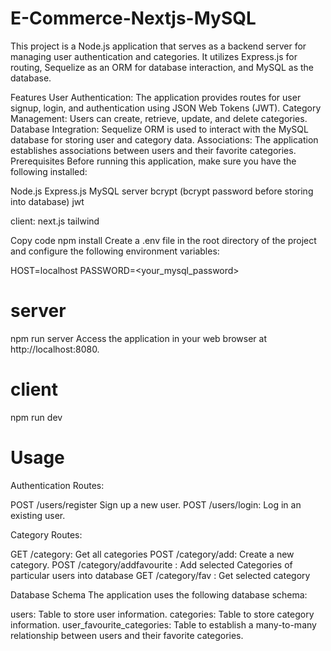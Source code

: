 # E-Commerce-Nextjs-MySQL

This project is a Node.js application that serves as a backend server for managing user authentication and categories. It utilizes Express.js for routing, Sequelize as an ORM for database interaction, and MySQL as the database.

Features
User Authentication: The application provides routes for user signup, login, and authentication using JSON Web Tokens (JWT).
Category Management: Users can create, retrieve, update, and delete categories.
Database Integration: Sequelize ORM is used to interact with the MySQL database for storing user and category data.
Associations: The application establishes associations between users and their favorite categories.
Prerequisites
Before running this application, make sure you have the following installed:

Node.js
Express.js
MySQL server
bcrypt (bcrypt password before storing into database)
jwt

client:
next.js
tailwind

Copy code
npm install
Create a .env file in the root directory of the project and configure the following environment variables:

HOST=localhost
PASSWORD=<your_mysql_password>

# server
npm run server
Access the application in your web browser at http://localhost:8080.

# client
npm run dev

# Usage
Authentication Routes:

POST /users/register Sign up a new user.
POST /users/login: Log in an existing user.

Category Routes:

GET /category: Get all categories
POST /category/add: Create a new category.
POST /category/addfavourite : Add selected Categories of particular users into database
GET /category/fav : Get selected category

Database Schema
The application uses the following database schema:

users: Table to store user information.
categories: Table to store category information.
user_favourite_categories: Table to establish a many-to-many relationship between users and their favorite categories.






